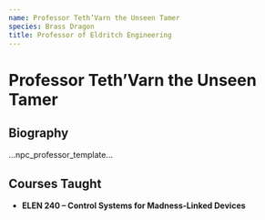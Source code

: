 ```yaml
---
name: Professor Teth’Varn the Unseen Tamer
species: Brass Dragon
title: Professor of Eldritch Engineering
---
```


# Professor Teth’Varn the Unseen Tamer

## Biography
...npc_professor_template...

## Courses Taught
- **ELEN 240 – Control Systems for Madness-Linked Devices**
